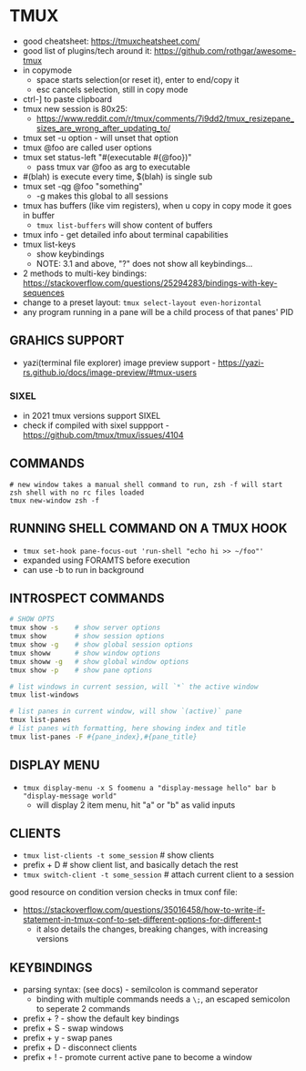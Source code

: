 # TMUX
- good cheatsheet: https://tmuxcheatsheet.com/
- good list of plugins/tech around it: https://github.com/rothgar/awesome-tmux
- in copymode
    - space starts selection(or reset it), enter to end/copy it
    - esc cancels selection, still in copy mode
- ctrl-] to paste clipboard
- tmux new session is 80x25:
    - https://www.reddit.com/r/tmux/comments/7i9dd2/tmux_resizepane_sizes_are_wrong_after_updating_to/
- tmux set -u option   - will unset that option
- tmux @foo are called user options
- tmux set status-left "#(executable #{@foo})"
    - pass tmux var @foo as arg to executable
- #(blah) is execute every time, $(blah) is single sub
- tmux set -qg @foo "something"
    - -g makes this global to all sessions
- tmux has buffers (like vim registers), when u copy in copy mode it goes in buffer
    - `tmux list-buffers` will show content of buffers
- tmux info - get detailed info about terminal capabilities
- tmux list-keys
    - show keybindings
    - NOTE: 3.1 and above, "?" does not show all keybindings...
- 2 methods to multi-key bindings: https://stackoverflow.com/questions/25294283/bindings-with-key-sequences
- change to a preset layout: `tmux select-layout even-horizontal`
- any program running in a pane will be a child process of that panes' PID

## GRAHICS SUPPORT
- yazi(terminal file explorer) image preview support - https://yazi-rs.github.io/docs/image-preview/#tmux-users
### SIXEL
- in 2021 tmux versions support SIXEL
- check if compiled with sixel suppport - https://github.com/tmux/tmux/issues/4104

## COMMANDS
```tmux
# new window takes a manual shell command to run, zsh -f will start zsh shell with no rc files loaded
tmux new-window zsh -f
```

## RUNNING SHELL COMMAND ON A TMUX HOOK
- `tmux set-hook pane-focus-out 'run-shell "echo hi >> ~/foo"'`
- expanded using FORAMTS before execution
- can use -b to run in background

## INTROSPECT COMMANDS
```sh
# SHOW OPTS
tmux show -s    # show server options
tmux show       # show session options
tmux show -g    # show global session options
tmux showw      # show window options
tmux showw -g   # show global window options
tmux show -p    # show pane options

# list windows in current session, will `*` the active window
tmux list-windows

# list panes in current window, will show `(active)` pane
tmux list-panes
# list panes with formatting, here showing index and title
tmux list-panes -F #{pane_index},#{pane_title}
```

## DISPLAY MENU
- `tmux display-menu -x S foomenu a "display-message hello" bar b "display-message world"`
    - will display 2 item menu, hit "a" or "b" as valid inputs

## CLIENTS
- `tmux list-clients -t some_session`      # show clients
- prefix + D                               # show client list, and basically detach the rest
- `tmux switch-client -t some_session`     # attach current client to a session

good resource on condition version checks in tmux conf file:
- https://stackoverflow.com/questions/35016458/how-to-write-if-statement-in-tmux-conf-to-set-different-options-for-different-t
    - it also details the changes, breaking changes, with increasing versions

## KEYBINDINGS
- parsing syntax: (see docs) - semilcolon is command seperator
    - binding with multiple commands needs a `\;`, an escaped semicolon to seperate 2 commands
- prefix + ?  - show the default key bindings
- prefix + S  - swap windows
- prefix + y  - swap panes
- prefix + D  - disconnect clients
- prefix + ! - promote current active pane to become a window
